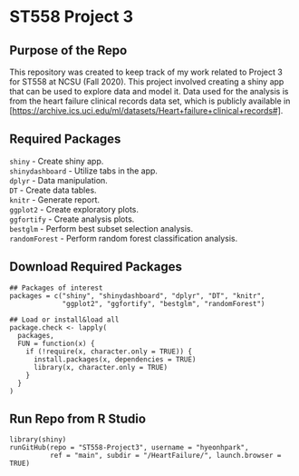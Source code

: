 # ST558 Project 3  

## Purpose of the Repo  
This repository was created to keep track of my work related to Project 3 for ST558 at NCSU (Fall 2020). This project involved creating a shiny app that can be used to explore data and model it. Data used for the analysis is from the heart failure clinical records data set, which is publicly available in [https://archive.ics.uci.edu/ml/datasets/Heart+failure+clinical+records#].  

## Required Packages   

`shiny` - Create shiny app.  
`shinydashboard` - Utilize tabs in the app.  
`dplyr` - Data manipulation.  
`DT` - Create data tables.  
`knitr` - Generate report.  
`ggplot2` - Create exploratory plots.  
`ggfortify` - Create analysis plots.  
`bestglm` - Perform best subset selection analysis.  
`randomForest` - Perform random forest classification analysis.  

## Download Required Packages  
```{r}
## Packages of interest
packages = c("shiny", "shinydashboard", "dplyr", "DT", "knitr", 
             "ggplot2", "ggfortify", "bestglm", "randomForest")

## Load or install&load all
package.check <- lapply(
  packages,
  FUN = function(x) {
    if (!require(x, character.only = TRUE)) {
      install.packages(x, dependencies = TRUE)
      library(x, character.only = TRUE)
    }
  }
)
```


## Run Repo from R Studio
```{r}
library(shiny)
runGitHub(repo = "ST558-Project3", username = "hyeonhpark", 
          ref = "main", subdir = "/HeartFailure/", launch.browser = TRUE)
```

